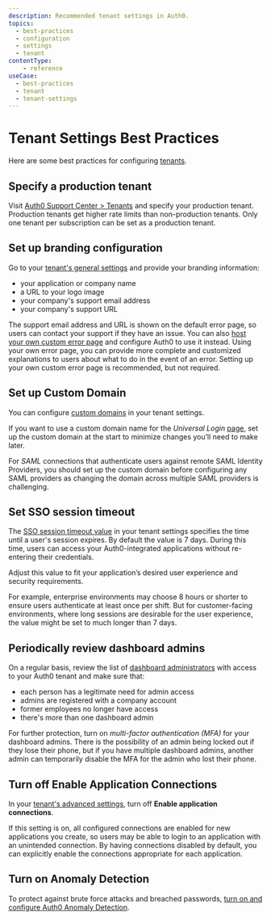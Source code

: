 ```yaml
---
description: Recommended tenant settings in Auth0.
topics:
  - best-practices
  - configuration
  - settings
  - tenant
contentType:
    - reference
useCase:
  - best-practices
  - tenant
  - tenant-settings
---
```


# Tenant Settings Best Practices

Here are some best practices for configuring [tenants](/getting-started/the-basics#account-and-tenants).

## Specify a production tenant

Visit [Auth0 Support Center > Tenants](https://support.auth0.com/tenants/public) and specify your production tenant. Production tenants get higher rate limits than non-production tenants. Only one tenant per subscription can be set as a production tenant.

## Set up branding configuration

Go to your [tenant's general settings](${manage_url}/#/tenant) and provide your branding information:

- your application or company name
- a URL to your logo image
- your company's support email address
- your company's support URL

The support email address and URL is shown on the default error page, so users can contact your support if they have an issue. You can also [host your own custom error page](/hosted-pages/custom-error-pages) and configure Auth0 to use it instead. Using your own error page, you can provide more complete and customized explanations to users about what to do in the event of an error. Setting up your own custom error page is recommended, but not required.

## Set up Custom Domain

You can configure [custom domains](/custom-domains) in your tenant settings.

If you want to use a custom domain name for the <dfn data-key="universal-login">Universal Login</dfn> [page](/hosted-pages/login), set up the custom domain at the start to minimize changes you’ll need to make later.

For <dfn data-key="security-assertion-markup-language">SAML</dfn> connections that authenticate users against remote SAML Identity Providers, you should set up the custom domain before configuring any SAML providers as changing the domain across multiple SAML providers is challenging.

## Set SSO session timeout

The [SSO session timeout value](/dashboard/dashboard-tenant-settings#session-timeout) in your tenant settings specifies the time until a user's session expires. By default the value is 7 days. During this time, users can access your Auth0-integrated applications without re-entering their credentials.

Adjust this value to fit your application’s desired user experience and security requirements.

For example, enterprise environments may choose 8 hours or shorter to ensure users authenticate at least once per shift. But for customer-facing environments, where long sessions are desirable for the user experience, the value might be set to much longer than 7 days.

## Periodically review dashboard admins 

On a regular basis, review the list of [dashboard administrators](/dashboard/dashboard-tenant-settings#dashboard-admins) with access to your Auth0 tenant and make sure that:

- each person has a legitimate need for admin access
- admins are registered with a company account
- former employees no longer have access
- there's more than one dashboard admin

For further protection, turn on <dfn data-key="multifactor-authentication">multi-factor authentication (MFA)</dfn> for your dashboard admins. There is the possibility of an admin being locked out if they lose their phone, but if you have multiple dashboard admins, another admin can temporarily disable the MFA for the admin who lost their phone.

## Turn off Enable Application Connections

In your [tenant's advanced settings](${manage_url}/#/tenant/advanced), turn off **Enable application connections**.

If this setting is on, all configured connections are enabled for new applications you create, so users may be able to login to an application with an unintended connection. By having connections disabled by default, you can explicitly enable the connections appropriate for each application.

## Turn on Anomaly Detection

To protect against brute force attacks and breached passwords, [turn on and configure Auth0 Anomaly Detection](/anomaly-detection/guides/set-anomaly-detection-preferences). 
